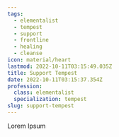 ```yaml
---
tags:
  - elementalist
  - tempest
  - support
  - frontline
  - healing
  - cleanse
icon: material/heart
lastmod: 2022-10-11T03:15:49.035Z
title: Support Tempest
date: 2022-10-11T03:15:37.354Z
profession:
  class: elementalist
  specialization: tempest
slug: support-tempest
---
```


Lorem Ipsum